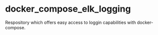 # docker_compose_elk_logging
Respository which offers easy access to loggin capabilities with docker-compose.
